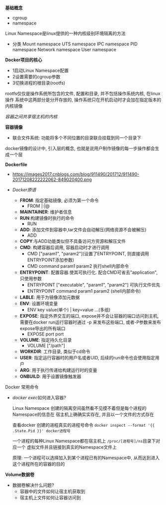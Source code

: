 **基础概念**
 - cgroup
 - namespace

Linux Namespace是linux提供的一种内核级别环境隔离的方法

  - 分类
  Mount namespace
  UTS namespace
  IPC namespace
  PID namespace
  Network namespace
  User namespace


**Docker项目的核心**

- 1启动Linux Namespace配置
- 2设置需要的cgroup参数
- 3切换进程的根目录(rootfs)

rootfs仅仅是操作系统所包含的文件, 配置和目录, 并不包括操作系统内核, 在linux操作
系统中这两部分是分开存放的, 操作系统只在开机启动时才会加在指定版本的内核镜像

*容器之间共享宿主机的内核*

**容器镜像**

- 联合文件系统: 功能将多个不同位置的目录联合挂载到同一个目录下

docker镜像的设计中, 引入层的概念, 也就是说用户制作镜像的每一步操作都会生成一个层

**Dockerfile**
  - https://images2017.cnblogs.com/blog/911490/201712/911490-20171208222222062-849020400.png

  - *Docker原语*
    - **FROM**: 指定基础镜像, 必须为第一个命令
      - FROM <image>|<image>:<tag>|<image>@<digest>
    - **MAINTAINER**: 维护者信息
    - **RUN**:构建镜像时执行的命令
      - RUN <command>
    - **ADD**: 添加文件到容器中,tar文件会自动解压(网络资源不会被解压)
      - ADD <file>
    - **COPY**:与ADD功能类似但不具备访问方资源和解压文件
    - **CMD**: 构建容器后调用, 容器启动时才进行调用
      - CMD ["param1", "param2"](设置了ENTRYPOINT, 则直接调用ENTRYPOINT添加参数)
	  - CMD command param1 param2 执行shell内部命令
    - **ENTRYPOINT**: 配置容器.使其可执行化. 配合CMD可省去"application",只使用参数
      - ENTRYPOINT ["executable", "param1", "param2"] 可执行文件优先
      - ENTRYPOINT command param1 param2 (shell内部命令)
    - **LABLE**: 用于为镜像添加元数据
    - **ENV**: 设置环境变量
	  - ENV key value(单个) | key=value ...(多组)
    - **EXPOSE**: 指定外界交互的端口, expose并不会让容器的端口访问到主机, 需要在docker run运行容器时通过 -p 来发布这些端口, 或者-P参数来发布expose导出的所有端口
	  - EXPOSE port port
    - **VOLUME**: 指定持久化目录
	  - VOLUME ["/path"]
    - **WORKDIR**: 工作目录, 类似于cd命令
    - **USER**: 指定运行容器时的用户名或者UID, 后续的run命令也会使用指定用户
    - **ARG**: 用于执行传递给构建运行时的变量
    - **ONBUILD**: 用于设置镜像触发器
   
   Docker 常用命令


 - *docker exec*如何进入容器?
 
   Linux Namespace 创建的隔离空间虽然看不见摸不着但是每个进程的Namespace的信息在
   宿主机上确确实实存在, 并且以一个文件的方式存在
   
   查看docker 创建的进程真实的进程号命令 
   `docker inspect --format '{{ .State.Pid }}' docker进程号`
   
   一个进程的每种Linux Namespace都在宿主机上 `/proc/[进程号]/ns`目录下对应一个
   虚拟文件并且链接到真实的Namespace文件上
   
   原理: 一个进程可以选择加入到某个进程已有的Namespace中, 从而达到进入这个进程所在的容器的目的

**Volume数据卷**

- 数据卷解决什么问题?
  - 容器中的文件如何让宿主机获取到
  - 宿主机上文件如何让容器访问到
  

